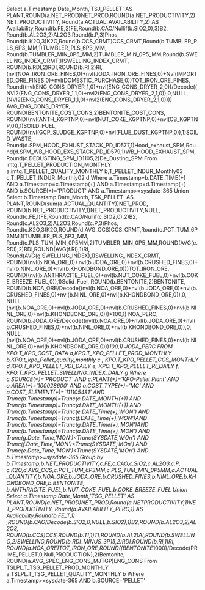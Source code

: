 Select a.Timestamp Date_Month,'TSJ_PELLET' AS PLANT,ROUND(a.NET_PROD)NET_PROD,ROUND(a.NET_PRODUCTIVITY,2)NET_PRODUCTIVITY,
Round(a.ACTUAL_AVAILABILITY,2) AS Availability,Round(b.FE,2)FE,Round(b.CAO/Nullif(b.SIO2,0),3)B2,
Round(b.AL2O3,2)AL2O3,Round(b.P,3)Phos,
Round(b.K2O,3)K2O,Round(b.CCS_CRMT)CCS_CRMT,Round(b.TUMBLER_PLS_6P3_MM,1)TUMBLER_PLS_6P3_MM,
Round(b.TUMBLER_MIN_0P5_MM,2)TUMBLER_MIN_0P5_MM,Round(b.SWELLING_INDEX_CRMT,1)SWELLING_INDEX_CRMT,
ROUND(b.RDI,2)RDI,ROUND(b.RI,2)RI,
(nvl(NOA_IRON_ORE_FINES,0)+nvl(JODA_IRON_ORE_FINES,0)+Nvl(IMPORTED_ORE_FINES,0)+nvl(DOMESTIC_PURCHASE,0))TOT_IRON_ORE_FINES,
Round((nvl(ENG_CONS_DRYER_1,0)+nvl(ENG_CONS_DRYER_2,0))/Decode((NVl2(ENG_CONS_DRYER_1,1,0)+nvl2(ENG_CONS_DRYER_2,1,0)),0,NULL,
(NVl2(ENG_CONS_DRYER_1,1,0)+nvl2(ENG_CONS_DRYER_2,1,0)))) AVG_ENG_CONS_DRYER,
ROUND(BENTONITE_COST_CONS,2)BENTONITE_COST_CONS,
ROUND((nvl(ANTH_KGPTNP,0)+nvl(NUT_COKE_KGPTNP,0)+nvl(CB_KGPTNP,0)),1)SOILD_FUEL,
ROUND((nvl(GCP_SLUDGE_KGPTNP,0)+nvl(FLUE_DUST_KGPTNP,0)),1)SOILD_WASTE,
Round(d.SPM_HOOD_EXHUST_STACK_PD_ID577,1)Hood_exhaust_SPM,Round(d.SPM_WB_HOOD_EXS_STACK_PD_ID579,1)WB_HOOD_EXHAUST_SPM,
Round(c.DEDUSTING_SPM_ID1105,2)De_Dusting_SPM
From imtg.T_PELLET_PRODUCTION_MONTHLY a,imtg.T_PELLET_QUALITY_MONTHLY b,T_PELLET_INDUR_Monthly03 c,T_PELLET_INDUR_Monthly02 d
Where a.Timestamp=b.DATE_TIME(+) AND a.Timestamp=c.Timestamp(+) AND a.Timestamp=d.Timestamp(+) AND b.SOURCE(+)='PRODUCT'
AND a.Timestamp>=sysdate-365
Union
Select b.Timestamp Date_Month,'TSK_PELLET' AS PLANT,ROUND(sum(a.ACTUAL_QUANTITY))NET_PROD,
ROUND(b.NET_PRODUCTIVITY,1)NET_PRODUCTIVITY,NULL,
Round(c.FE,1)FE,Round(c.CAO/Nullif(c.SIO2,0),2)B2,
Round(c.AL2O3,2)AL2O3,Round(c.P,3)Phos,
Round(c.K2O,3)K2O,ROUND(d.AVG_CCS)CCS_CRMT,Round(c.PCT_TUM_6P3MM,1)TUMBLER_PLS_6P3_MM,
Round(c.PLS_TUM_MIN_0P5MM,2)TUMBLER_MIN_0P5_MM,ROUND(AVG(e.RDI),2)RDI,ROUND(AVG(f.RI),1)RI,
Round(AVG(g.SWELLING_INDEX),1)SWELLING_INDEX_CRMT,
ROUND((nvl(b.NOA_ORE,0)+nvl(b.JODA_ORE,0)+nvl(b.CRUSHED_FINES,0)+nvl(b.NINL_ORE,0)+nvl(b.KHONDBOND_ORE,0)))TOT_IRON_ORE,
ROUND((nvl(b.ANTHRACITE_FUEL,0)+nvl(b.NUT_COKE_FUEL,0)+nvl(b.COKE_BREEZE_FUEL,0)),1)Solid_Fuel,
ROUND(b.BENTONITE,2)BENTONITE,
ROUND(b.NOA_ORE/Decode((nvl(b.NOA_ORE,0)+nvl(b.JODA_ORE,0)+nvl(b.CRUSHED_FINES,0)+nvl(b.NINL_ORE,0)+nvl(b.KHONDBOND_ORE,0)),0,
NULL,(nvl(b.NOA_ORE,0)+nvl(b.JODA_ORE,0)+nvl(b.CRUSHED_FINES,0)+nvl(b.NINL_ORE,0)+nvl(b.KHONDBOND_ORE,0)))*100,1) NOA_PERC,
ROUND(b.JODA_ORE/Decode((nvl(b.NOA_ORE,0)+nvl(b.JODA_ORE,0)+nvl(b.CRUSHED_FINES,0)+nvl(b.NINL_ORE,0)+nvl(b.KHONDBOND_ORE,0)),0,
NULL,(nvl(b.NOA_ORE,0)+nvl(b.JODA_ORE,0)+nvl(b.CRUSHED_FINES,0)+nvl(b.NINL_ORE,0)+nvl(b.KHONDBOND_ORE,0)))*100,1) JODA_PERC
FROM KPO.T_KPO_COST_DATA a,KPO.T_KPO_PELLET_PROD_MONTHLY b,KPO.t_kpo_Pellet_quality_monthly c ,
KPO.T_KPO_PELLET_CCS_MONTHLY d,KPO.T_KPO_PELLET_RDI_DAILY e, KPO.T_KPO_PELLET_RI_DAILY f,
KPO.T_KPO_PELLET_SWELLING_INDEX_DAILY g
Where c.SOURCE(+)='PRODUCT' AND c.PLANT(+)='KPO-Pellet Plant'
AND a.AREA(+)='100028600' AND a.COST_TYPE(+)='MC' AND a.COST_ELEMENT(+)='111105481'
AND  Trunc(b.Timestamp)=Trunc(c.DATE_MONTH(+)) AND Trunc(b.Timestamp)=Trunc(d.DATE_MONTH(+))
AND Trunc(b.Timestamp)=Trunc(e.DATE_Time(+),'MON') AND Trunc(b.Timestamp)=Trunc(f.DATE_Time(+),'MON')AND 
Trunc(b.Timestamp)=Trunc(g.DATE_Time(+),'MON')AND Trunc(b.Timestamp)=Trunc(a.DATE_Time(+),'MON') AND 
Trunc(g.Date_Time,'MON')<Trunc(SYSDATE,'MOn')  AND 
Trunc(f.Date_Time,'MON')<Trunc(SYSDATE,'MOn')  AND
Trunc(e.Date_Time,'MON')<Trunc(SYSDATE,'MOn')  AND
b.Timestamp>=sysdate-365
Group by b.Timestamp,b.NET_PRODUCTIVITY,c.FE,c.CAO,c.SIO2,c.AL2O3,c.P,
c.K2O,d.AVG_CCS,c.PCT_TUM_6P3MM,c.PLS_TUM_MIN_0P5MM,a.ACTUAL_QUANTITY,b.NOA_ORE,b.JODA_ORE,b.CRUSHED_FINES,b.NINL_ORE,b.KHONDBOND_ORE,b.BENTONITE,
b.ANTHRACITE_FUEL,b.NUT_COKE_FUEL,b.COKE_BREEZE_FUEL
Union
Select a.Timestamp Date_Month,'TSG_PELLET' AS PLANT,ROUND(a.NET_PROD)NET_PROD,Round(a.NETPRODUCTIVITY,1)NET_PRODUCTIVITY,
Round(a.AVAILABILITY_PERC,1) AS Availability,Round(b.FE_T,1) ,ROUND(b.CAO/Decode(b.SIO2,0,NULL,b.SIO2),1)B2,ROUND(b.AL2O3,2)AL2O3,
ROUND(b.CCS)CCS,ROUND(b.TI,1)TI,ROUND(b.AI,2)AI,ROUND(b.SWELLING,2)SWELLING,ROUND(b.RDI_MINUS_3P15,2)RDI,ROUND(b.RI,1)RI,
ROUND(a.NOA_ORE)TOT_IRON_ORE,ROUND((BENTONITE*1000)/Decode(PRIME_PELLET,0,Null,PRODUCTION),2)Bentonite,
ROUND(a.AVG_SPEC_ENG_CONS_MJTGP)ENG_CONS
From TSLPL.T_TSG_PELLET_PROD_MONTHLY a,TSLPL.T_TSG_PELLET_QUALITY_MONTHLY b
Where a.Timestamp>=sysdate-365 AND b.SOURCE='PELLET'

